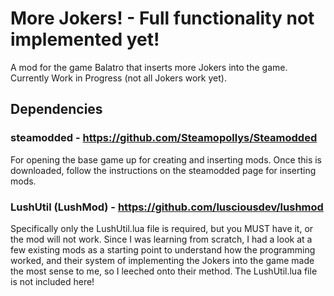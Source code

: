 # More Jokers! - Full functionality not implemented yet!
A mod for the game Balatro that inserts more Jokers into the game. Currently Work in Progress (not all Jokers work yet).

## Dependencies
### steamodded - https://github.com/Steamopollys/Steamodded
For opening the base game up for creating and inserting mods. Once this is downloaded, follow the instructions on the steamodded page for inserting mods.
### LushUtil (LushMod) - https://github.com/lusciousdev/lushmod
Specifically only the LushUtil.lua file is required, but you MUST have it, or the mod will not work. Since I was learning from scratch, I had a look at a few existing mods as a starting point to understand how the programming worked, and their system of implementing the Jokers into the game made the most sense to me, so I leeched onto their method. The LushUtil.lua file is not included here!
